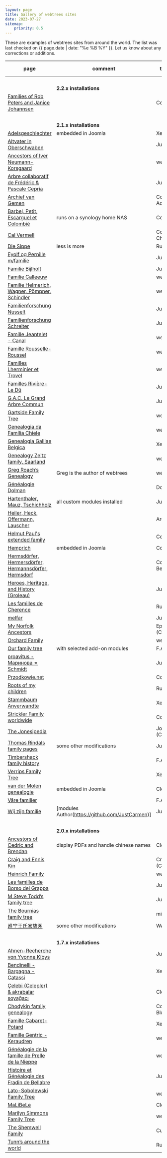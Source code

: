 ```yaml
---
layout: page
title: Gallery of webtrees sites
date: 2023-07-27
sitemap:
    priority: 0.5
---
```


These are examples of webtrees sites from around the world.  The list was last checked on
{{ page.date | date: "%e %B %Y" }}.  Let us know about any corrections or additions.

| page | comment | theme default | wt version | area (main) |
|---|---|---|---|---|
| &nbsp;|&nbsp;|&nbsp;|&nbsp;|&nbsp;|
| |<b>2.2.x installations</b>||||
| [Families of Rob Peters and Janice Johannsen](https://www.skatekey.net) ||Colors Ash|2.2.0-dev|nl, us|
| &nbsp;|&nbsp;|&nbsp;|&nbsp;|&nbsp;|
| |<b>2.1.x installations</b>||||
| [Adelsgeschlechter](https://www.verwandten.info/genealogien/familienbuecher) |embedded in Joomla|Xenea|2.1.17|de|
| [Altvater in Oberschwaben](https://micha-a.info/micgen) ||JustLight|2.1.17|de|
| [Ancestors of Iver Neumann-Korsgaard](https://iverneumann.no/webtrees) | |webtrees|2.1.17|no|
| [Arbre collaboratif de Frédéric & Pascale Cepria](https://www.cepria.fr) ||JustLight|2.1.17|fr, de|
| [Archief van Gemen](https://www.vangemen.nl) ||Colors Aquamarin|2.1.17|nl|
| [Barbel, Petit, Escarguel et Colombié](https://barbel.synology.me/webtrees)|runs on a synology home NAS|Colors Coffee|2.1.16|fr|
| [Cal Vermell](https://www.calvermell.cat/webtrees) ||Colors Belgian Chocolate|2.1.16|cat|
| [Die Sippe](https://freris.de) |less is more |Rural|2.1.17|de|
| [Eyolf og Pernille m/familie](http://oestrem.com/webtrees) ||JustLight|2.1.16|no|
| [Familie Bijlholt](https://www.onsverleden.eu/webtrees/tree/bijlholt)||JustBlack|2.1.16|nl|
| [Familie Calleeuw](https://stamboom.calleeuw.be) ||webtrees|2.1.16|be|
| [Familie Helmerich, Wagner, Pömpner, Schindler](https://helmerich.family/) ||webtrees|2.1.16|de|
| [Familienforschung Nusselt](https://family.nusselt.de) ||JustLight|2.1.16|de|
| [Familienforschung Schreiter](https://genealogie.schreiter.info) ||JustLight|2.1.16|de|
| [Famille Jeantelet - Canal](https://www.jeantelet.fr/webtrees) ||webtrees|2.1.16|fr|
| [Famille Rousselle-Roussel](http://rousselle-roussel.fr) ||webtrees|2.1.16|fr|
| [Familles Lherminier et Trovel](http://lherminier.fr/webtrees) ||webtrees|2.1.17|fr|
| [Familles Rivière-Le Dû](https://gustine.eu/wt) ||JustLight|2.1.17|fr|
| [G.A.C. Le Grand Arbre Commun](https://wt.rauhut.eu) ||JustLight|2.1.17|fr, de, us|
| [Gartside Family Tree](https://gartside.net/webtrees) ||webtrees|2.1.16|us|
| [Genealogia da Família Chiele](https://www.chiele.net) ||webtrees|2.1.16|it|
| [Genealogia Galliae Belgica](https://www.ghezibde.net/genealogie) ||Xenea|2.1.16|be|
| [Genealogy Zeitz family, Saarland](https://www.zeitzfamily.org/webtrees_2012) ||webtrees|2.1.16|de|
| [Greg Roach’s Genealogy](https://fisharebest.webtrees.net) |Greg is the author of webtrees|webtrees|2.1.17|en|
| [Généalogie Dolman](https://www.dolman.fr) ||Dolman (Custom)|2.1.17|fr, en|
| [Hartenthaler, Mauz, Tschichholz](https://ahnen.hartenthaler.eu) |all custom modules installed|JustLight|2.1.17|de, at|
| [Heiler, Heck, Offermann, Lauscher](https://www.heiler-ahnen.de) ||Argon|2.1.17|de|
| [Helmut Paul's extended family](https://www.helmutpaul.at) ||Colors Sage|2.1.16|at|
| [Hemprich](https://www.familienforschung-hemprich.de/index.php/en/hemprich-pedigree) |embedded in Joomla|Colors Ash|2.1.16|de|
| [Hermsdörfer, Hermersdörfer, Hermannsdörfer, Hermsdorf](https://hermsdoerfer.familyds.com/webtrees) ||Colors BelgianChocolate|2.1.17|de|
| [Heroes, Heritage, and History (Groleau)](https://unigen.us) ||JustLight|2.1.17|us|
| [Les familles de Cherence](https://www.cherence95-fr.org/webtrees) ||Rural|2.1.17|fr|
| [melfar](https://melfar.dk/webtrees) ||JustLight|2.1.17|dk|
| [My Norfolk Ancestors](https://mynorfolkancestors.net) ||Epoque (Custom)|2.1.16|en|
| [Orchard Family](https://www.ourkin.org) ||webtrees|2.1.16|au|
| [Our family tree](https://ourtree.thespiegels.com) |with selected add-on modules|F.A.B|2.1.16|de, us|
| [proavitus - Маринова ⚭ Schmidt](https://www.proavitus.de) ||JustLight|2.1.16|de|
| [Przodkowie.net](https://przodkowie.net) ||Colors Ash|2.1.16|pl|
| [Roots of my children](https://genealogy.dbq-andersons.com) ||Rural|2.1.16| us |
| [Stammbaum Anverwandte](https://stammbaum.anverwandte.info) ||Xenea|2.1.16|de|
| [Strickler Family worldwide](https://www.strickler.info/webtrees) ||Colors Sage|2.1.17|de|
| [The Jonesipedia](https://www.jonesipedia.com) ||Jonesipedia (Custom)|2.1.16|us|
| [Thomas Rindals family pages](https://thomas.rindal.name) | some other modifications |JustLight|2.1.16|no|
| [Timbershack family history](https://www.timbershack.co.uk) ||F.A.B.|2.1.17|uk, scot|
| [Verrips Family Tree](https://verrips.com) ||Xenea|2.1.17|nl|
| [van der Molen genealogie](http://www.vdrmolen.com/genealogie-van-der-molen/webtrees-bridge)|embedded in Joomla|Clouds|2.1.6|nl|
| [Våre familier](https://visitusinmaputo.com/webtree) ||F.A.B.|2.1.17|no|
| [Wij zijn familie](https://wijzijnfamilie.nl) | [modules Author(https://github.com/JustCarmen)] |JustLight|2.1.17|nl|
| &nbsp;|&nbsp;|&nbsp;|&nbsp;|&nbsp;|
| |<b>2.0.x installations</b>||||
| [Ancestors of Cedric and Brendan](https://chinngroup.com/ancestors) |display PDFs and handle chinese names|Clouds|2.0.16|en|
| [Craig and Ennis Kin](https://craigkin.com/tree/Craig) ||Craigkin (Custom)|2.0.11|us|
| [Heinrich Family](http://www.heinrich.id.au/webtrees) ||webtrees|2.0.17|au|
| [Les familles de Borso del Grappa](http://www.venarbol.net/borsodg31) ||JustLight|2.0.25|it|
| [M Steve Todd’s family tree](https://webtrees.mstevetodd.com) ||JustLight|2.0.15|us|
| [The Bournias family tree](http://webtrees.bournias.net) ||minimal|2.0.25|gr|
| [睢宁王氏家族网](https://www.snwsjz.com) |some other modifications|Wang (Custom)|2.0.19|cn|
| &nbsp;|&nbsp;|&nbsp;|&nbsp;|&nbsp;|
| |<b>1.7.x installations</b>||||
| [Ahnen-Recherche von Yvonne Kibys](http://www.ahnen-recherche.de/webtrees) || JustBlack | 1.7.11 | de |
| [Bendinelli - Bargagna - Catassi](http://webtrees.bendinelliclaudio.it) || Xenea | 1.7.20 | it |
| [Çelebi (Celepler) & akrabalar soyağacı](https://www.celebi24.com) ||Clouds|1.7.20|tr|
| [Chodykin family genealogy](http://www.chodykin.lt) ||Colors BlueLagoon|1.7.9|lt|
| [Famille Cabaret-Potard](http://genea.mont-saint-jean.com) ||Xenea|1.7.17|fr|
| [Famille Gentric - Keraudren](http://andre.gentric.free.fr/webtrees) ||webtrees|1.7.13|fr|
| [Généalogie de la famille de Prelle de la Nieppe](https://genealogie.deprelledelanieppe.be) ||webtrees|1.7.19|be|
| [Histoire et Généalogie des Fradin de Bellabre](https://www.bellabre.com) ||JustLight|1.7.17|fr|
| [Lato-Sobolewski Family Tree](https://www.familytree.latoga.com) ||webtrees|1.7.19|pl|
| [MaLiBeLe](http://www.malibele.org) ||Clouds|1.7.19|fr|
| [Marilyn Simmons Family Tree](http://www.josephsimmons.com) ||webtrees|1.7.20|bm|
| [The Shemwell Family](https://shemwellfamily.com) ||Custom|1.7.20|us|
| [Tunn’s around the world](https://tunn.synology.me/gen) ||Rural|1.7.14|en|
